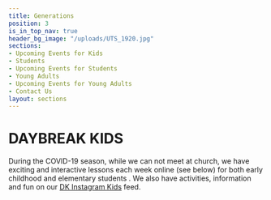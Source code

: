 ```yaml
---
title: Generations
position: 3
is_in_top_nav: true
header_bg_image: "/uploads/UTS_1920.jpg"
sections:
- Upcoming Events for Kids
- Students
- Upcoming Events for Students
- Young Adults
- Upcoming Events for Young Adults
- Contact Us
layout: sections
---
```


# **DAYBREAK KIDS**

During the COVID-19 season, while we can not meet at church, we have exciting and interactive lessons each week online (see below) for both early childhood and elementary students .  We also have activities, information and fun on our [DK Instagram Kids](https://www.instagram.com/daybreak.kids/) feed.